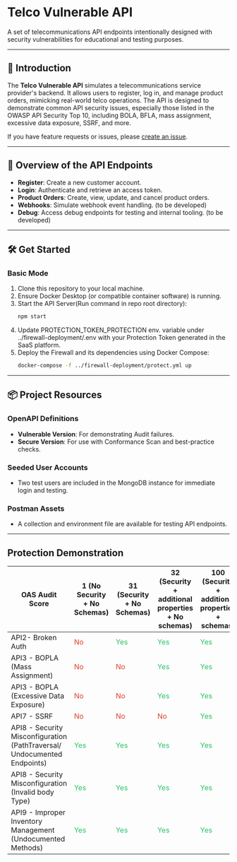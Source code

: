 
# Telco Vulnerable API

A set of telecommunications API endpoints intentionally designed with security vulnerabilities for educational and testing purposes.

---

## 📘 Introduction

The **Telco Vulnerable API** simulates a telecommunications service provider's backend. It allows users to register, log in, and manage product orders, mimicking real-world telco operations. The API is designed to demonstrate common API security issues, especially those listed in the OWASP API Security Top 10, including BOLA, BFLA, mass assignment, excessive data exposure, SSRF, and more.

If you have feature requests or issues, please [create an issue](https://github.com/your-org/telco-vulnerable-api/issues/new).

---

## 🚀 Overview of the API Endpoints

- **Register**: Create a new customer account.
- **Login**: Authenticate and retrieve an access token.
- **Product Orders**: Create, view, update, and cancel product orders.
- **Webhooks**: Simulate webhook event handling. (to be developed)
- **Debug**: Access debug endpoints for testing and internal tooling. (to be developed)

---

## 🛠️ Get Started

### Basic Mode

1. Clone this repository to your local machine.
2. Ensure Docker Desktop (or compatible container software) is running.
3. Start the API Server(Run command in repo root directory):
   ```bash
   npm start
   ```
4. Update PROTECTION_TOKEN_PROTECTION env. variable under ../firewall-deployment/.env with your Protection Token generated in the SaaS platform.
4. Deploy the Firewall and its dependencies using Docker Compose:
   ```bash
   docker-compose -f ../firewall-deployment/protect.yml up
   ```

---

## 📦 Project Resources

### OpenAPI Definitions

- **Vulnerable Version**: For demonstrating Audit failures.
- **Secure Version**: For use with Conformance Scan and best-practice checks.

### Seeded User Accounts

- Two test users are included in the MongoDB instance for immediate login and testing.

### Postman Assets

- A collection and environment file are available for testing API endpoints.

---

## Protection Demonstration

| OAS Audit Score | 1 (No Security + No Schemas) | 31 (Security + No Schemas) | 32 (Security + additional properties + No schemas) | 100 (Security + additional properties + schemas) |
| --- | --- | --- | --- | --- |
| API2- Broken Auth | <span style="color: rgb(224, 62, 45);">No</span> | <span style="color: rgb(45, 194, 107);">Yes</span> | <span style="color: rgb(45, 194, 107);">Yes</span> | <span style="color: rgb(45, 194, 107);">Yes</span> |
| API3 - BOPLA (Mass Assignment) | <span style="color: rgb(224, 62, 45);">No</span> | <span style="color: rgb(224, 62, 45);">No</span> | <span style="color: rgb(45, 194, 107);">Yes</span> | <span style="color: rgb(45, 194, 107);">Yes</span> |
| API3 - BOPLA (Excessive Data Exposure) | <span style="color: rgb(224, 62, 45);">No</span> | <span style="color: rgb(224, 62, 45);">No</span> | <span style="color: rgb(45, 194, 107);">Yes</span> | <span style="color: rgb(45, 194, 107);">Yes</span> |
| API7 - SSRF | <span style="color: rgb(224, 62, 45);">No</span> | <span style="color: rgb(224, 62, 45);">No</span> | <span style="color: rgb(224, 62, 45);">No</span> | <span style="color: rgb(45, 194, 107);">Yes</span> |
| API8 - Security Misconfiguration  <br>(PathTraversal/ Undocumented Endpoints) | <span style="color: rgb(45, 194, 107);">Yes</span> | <span style="color: rgb(45, 194, 107);">Yes</span> | <span style="color: rgb(45, 194, 107);">Yes</span> | <span style="color: rgb(45, 194, 107);">Yes</span> |
| API8 - Security Misconfiguration (Invalid body Type) | <span style="color: rgb(45, 194, 107);">Yes</span> | <span style="color: rgb(45, 194, 107);">Yes</span> | <span style="color: rgb(45, 194, 107);">Yes</span> | <span style="color: rgb(45, 194, 107);">Yes</span> |
| API9 - Improper Inventory Management (Undocumented Methods) | <span style="color: rgb(45, 194, 107);">Yes</span> | <span style="color: rgb(45, 194, 107);">Yes</span> | <span style="color: rgb(45, 194, 107);">Yes</span> | <span style="color: rgb(45, 194, 107);">Yes</span> |

&nbsp;